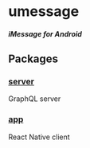umessage
========

#### _iMessage for Android_

## Packages

### [server](./server)

GraphQL server

### [app](./app)

React Native client

